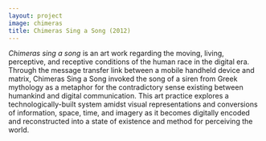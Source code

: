 ```yaml
---
layout: project
image: chimeras
title: Chimeras Sing a Song (2012)
---
```


*Chimeras sing a song* is an art work regarding the moving, living, perceptive, and receptive conditions of the human race in the digital era. Through the message transfer link between a mobile handheld device and matrix, Chimeras Sing a Song invoked the song of a siren from Greek mythology as a metaphor for the contradictory sense existing between humankind and digital communication. This art practice explores a technologically-built system amidst visual representations and conversions of information, space, time, and imagery as it becomes digitally encoded and reconstructed into a state of existence and method for perceiving the world.

